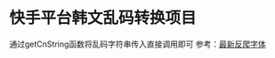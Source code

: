 快手平台韩文乱码转换项目
====================
通过getCnString函数将乱码字符串传入直接调用即可
参考：[最新反爬字体](https://blog.csdn.net/qq_37107304/article/details/82659294)


